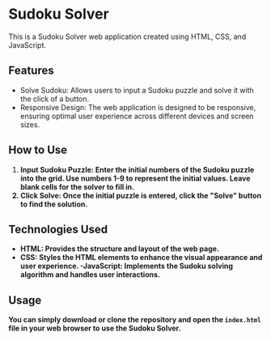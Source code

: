 # Sudoku Solver

This is a Sudoku Solver web application created using HTML, CSS, and JavaScript.

## Features

- Solve Sudoku: Allows users to input a Sudoku puzzle and solve it with the click of a button.
- Responsive Design: The web application is designed to be responsive, ensuring optimal user experience across different devices and screen sizes.

## How to Use

1. <b>Input Sudoku Puzzle<b>: Enter the initial numbers of the Sudoku puzzle into the grid. Use numbers 1-9 to represent the initial values. Leave blank cells for the solver to fill in.
2. <b>Click Solve<b>: Once the initial puzzle is entered, click the "Solve" button to find the solution.

## Technologies Used

- HTML: Provides the structure and layout of the web page.
- CSS: Styles the HTML elements to enhance the visual appearance and user experience.
-JavaScript: Implements the Sudoku solving algorithm and handles user interactions.

## Usage

You can simply download or clone the repository and open the `index.html` file in your web browser to use the Sudoku Solver.
